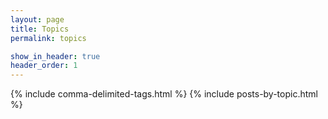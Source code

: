 ```yaml
---
layout: page
title: Topics
permalink: topics

show_in_header: true
header_order: 1
---
```


{% include comma-delimited-tags.html %}
{% include posts-by-topic.html %}

